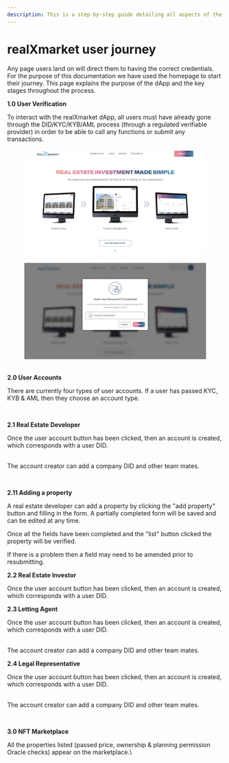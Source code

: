 ```yaml
---
description: This is a step-by-step guide detailing all aspects of the user journey.
---
```


# realXmarket user journey

Any page users land on will direct them to having the correct credentials. For the purpose of this documentation we have used the homepage to start their journey. This page explains the purpose of the dApp and the key stages throughout the process.

**1.0 User Verification**

To interact with the realXmarket dApp, all users must have already gone through the DID/KYC/KYB/AML process (through a regulated verifiable provider) in order to be able to call any functions or submit any transactions.

<figure><img src="../.gitbook/assets/Landing page.jpg" alt=""><figcaption></figcaption></figure>

<figure><img src="../.gitbook/assets/Verify-Your-Personal-KYC-Credential.jpg" alt=""><figcaption></figcaption></figure>

\
**2.0 User Accounts**

There are currently four types of user accounts. If a user has passed KYC, KYB & AML then they choose an account type.

<figure><img src="https://lh7-us.googleusercontent.com/GxKa_EK-AfdRUkXgtqymeeflIKIeyWnrOfz7IK4Mz-vlZRsoA4_f7iknm74J0WVbyo16mo-Y8iTUzZ-yBaSUkfJcGpphGyEAd8reoLu17Ja5HTRgmJNsZ1aTjXz4GJWgk8hqVBNaY9cWPsFqTwipOQ" alt=""><figcaption></figcaption></figure>

**2.1 Real Estate Developer**

Once the user account button has been clicked, then an account is created, which corresponds with a user DID.



\
The account creator can add a company DID and other team mates.

<figure><img src="https://lh7-us.googleusercontent.com/YuSSUiwKe2MN8Ml8XFklkkyOjh2ZHR_xT7pfyZtst6fqVQj-ntW6YjvDs7Hie2ztz4sdoiHYmwodj3Nd23trdLFDuxWwwYmD0Vff-nJAOrkSNY-d_oR10C8CzJlLN2i9eEIozz7jsDBf8BPTmN5yog" alt=""><figcaption></figcaption></figure>

**2.11 Adding a property**

A real estate developer can add a property by clicking the "add property" button and filling in the form. A partially completed form will be saved and can be edited at any time.

Once all the fields have been completed and the "list" button clicked the property will be verified.

If there is a problem then a field may need to be amended prior to resubmitting.



**2.2 Real Estate Investor**

Once the user account button has been clicked, then an account is created, which corresponds with a user DID.



**2.3 Letting Agent**

Once the user account button has been clicked, then an account is created, which corresponds with a user DID.



\
The account creator can add a company DID and other team mates.



**2.4 Legal Representative**

Once the user account button has been clicked, then an account is created, which corresponds with a user DID.



\
The account creator can add a company DID and other team mates.

<figure><img src="https://lh7-us.googleusercontent.com/peJOhjRfoVeZnOYROe2ZiJpAcPZ3NVE7hvZHso4eB_p-OeUoWouwEq-jVr5Ie5oAegahG_Sr3O4I1huKFn8Jb36g1PgFIJQYpaGq2IqjVQ-Q4-QGo2BSeIUuukGiT-es44QeAi_BJwxjsAMxp5ZCOA" alt=""><figcaption></figcaption></figure>

**3.0 NFT Marketplace**

All the properties listed (passed price, ownership & planning permission Oracle checks) appear on the marketplace.\\

<figure><img src="https://lh7-us.googleusercontent.com/-QoqsQWkejn15pV7459OaiD7rOE2N0KaUNSQ9rCdicMpDVJbaulzdyK6vmNCk6-WDXpxeOVhI_sbUDrFgLQPVcYQjZrtCIR911IFQmyEHBZVtzh9Re6HfIYEOBmBCQZTcw9nqAqQhGQ_5tsassJNTQ" alt=""><figcaption></figcaption></figure>
